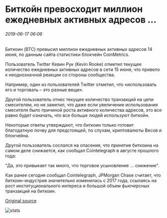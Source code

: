 # Биткойн превосходит миллион ежедневных активных адресов ...

###### 2019-06-17 06:06

Биткоин (BTC) превысил миллион ежедневных активных адресов 14 июня, по данным сайта статистики блокчейн CoinMetrics.

Пользователь Twitter Кевин Рук (Kevin Rooke) отметил текущее количество ежедневных активных адресов в сети 15 июня, что привело к неоднозначной реакции со стороны сообщества.

Например, один из пользователей Twitter отметил, что «использовать его и торговать – это разные вещи».

Другой пользователь отнес текущее количество транзакций на цепи смесителям, но не заметил, что даже если увеличение использования смесителя было причиной роста активного количества адресов, это все равно будет означать, что все больше людей используют биткойн.

Некоторые ответы утверждают, что биткоин только готовит благодатную почву для предстоящей, по слухам, криптовалюты Весов и блокчейна.

Другой пользователь сослался на опасения, что принятие биткоина на самом деле снижается, как сообщал Cointelegraph в августе прошлого года:

"Да, это привыкает так много, что торговое усыновление ... снижение".

Как ранее сегодня сообщал Cointelegraph, JPMorgan Chase считает, что биткоин-индустрия значительно изменилась с 2017 года, ссылаясь на рост институционального интереса и большой объем фьючерсных транзакций на биткоин.

[Original source](https://cointelegraph.com/news/bitcoin-surpasses-one-million-daily-active-addresses)

![stats](https://c.statcounter.com/11760860/0/a89fa40b/1/ "stats")